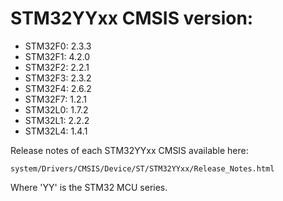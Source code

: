 # STM32YYxx CMSIS version:

  * STM32F0: 2.3.3
  * STM32F1: 4.2.0
  * STM32F2: 2.2.1
  * STM32F3: 2.3.2
  * STM32F4: 2.6.2
  * STM32F7: 1.2.1
  * STM32L0: 1.7.2
  * STM32L1: 2.2.2
  * STM32L4: 1.4.1

Release notes of each STM32YYxx CMSIS available here:

`system/Drivers/CMSIS/Device/ST/STM32YYxx/Release_Notes.html`

Where 'YY' is the STM32 MCU series.
